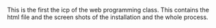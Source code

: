 This is the first the icp of the web programming class.
This contains the html file and the screen shots of the installation and the whole process.
